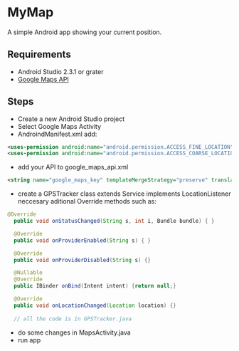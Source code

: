 # MyMap
A simple Android app showing your current position.

## Requirements
- Android Studio 2.3.1 or grater
- [Google Maps API](https://developers.google.com/maps/documentation/javascript/get-api-key)

## Steps 
- Create a new Android Studio project
- Select Google Maps Activity
- AndroindManifest.xml add: 
 
```xml
<uses-permission android:name="android.permission.ACCESS_FINE_LOCATION" />
<uses-permission android:name="android.permission.ACCESS_COARSE_LOCATION" />
```
 - add your API to google_maps_api.xml
 ```xml
 <string name="google_maps_key" templateMergeStrategy="preserve" translatable="false">Your API!!</string>
 ```
 
 - create a GPSTracker class extends Service implements LocationListener
 neccesary aditional Override methods such as: 
 
  ```java
  @Override
    public void onStatusChanged(String s, int i, Bundle bundle) { }

    @Override
    public void onProviderEnabled(String s) { }

    @Override
    public void onProviderDisabled(String s) {}

    @Nullable
    @Override
    public IBinder onBind(Intent intent) {return null;}

    @Override
    public void onLocationChanged(Location location) {}
    
    // all the code is in GPSTracker.java
 ```
- do some changes in MapsActivity.java
- run app



